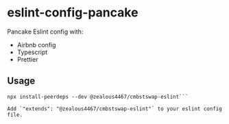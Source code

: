 # eslint-config-pancake

Pancake Eslint config with:

- Airbnb config
- Typescript
- Prettier

## Usage

```
npx install-peerdeps --dev @zealous4467/cmbstswap-eslint```

Add `"extends": "@zealous4467/cmbstswap-eslint"` to your eslint config file.
